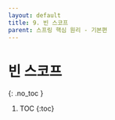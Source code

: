 ```yaml
---
layout: default
title: 9. 빈 스코프
parent: 스프링 핵심 원리 - 기본편
---
```


# 빈 스코프
{: .no_toc }

1. TOC
{:toc}